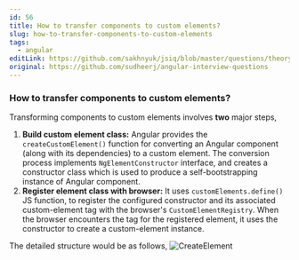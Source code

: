 ```yaml
---
id: 56
title: How to transfer components to custom elements?
slug: how-to-transfer-components-to-custom-elements
tags:
  - angular
editLink: https://github.com/sakhnyuk/jsiq/blob/master/questions/theory/angular/56.md
original: https://github.com/sudheerj/angular-interview-questions
---
```


### How to transfer components to custom elements?

Transforming components to custom elements involves **two** major steps,

1. **Build custom element class:** Angular provides the `createCustomElement()` function for converting an Angular component (along with its dependencies) to a custom element. The conversion process implements `NgElementConstructor` interface, and creates a constructor class which is used to produce a self-bootstrapping instance of Angular component.
2. **Register element class with browser:** It uses `customElements.define()` JS function, to register the configured constructor and its associated custom-element tag with the browser's `CustomElementRegistry`. When the browser encounters the tag for the registered element, it uses the constructor to create a custom-element instance.

The detailed structure would be as follows, ![CreateElement](images/createElement.png)
